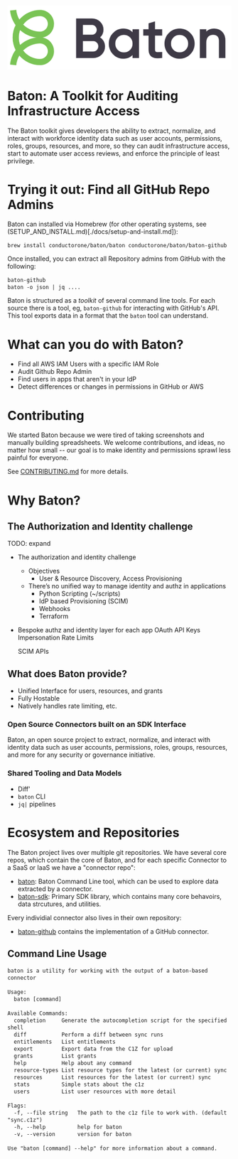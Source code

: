 
![Baton Logo](./docs/images/baton-logo.png)

# Baton: A Toolkit for Auditing Infrastructure Access

The Baton toolkit gives developers the ability to extract, normalize, and interact with workforce identity data such as user accounts, permissions, roles, groups, resources, and more, so they can audit infrastructure access, start to automate user access reviews, and enforce the principle of least privilege. 

# Trying it out: Find all GitHub Repo Admins

Baton can installed via Homebrew (for other operating systems, see (SETUP_AND_INSTALL.md)[./docs/setup-and-install.md]):
```
brew install conductorone/baton/baton conductorone/baton/baton-github
```

Once installed, you can extract all Repository admins from GitHub with the following:

```
baton-github 
baton -o json | jq ....
```

Baton is structured as a _toolkit_ of several command line tools.  For each source there is a tool, eg, `baton-github` for interacting with GitHub's API.  This tool exports data in a format that the `baton` tool can understand.

# What can you do with Baton?

- Find all AWS IAM Users with a specific IAM Role
- Audit Github Repo Admin
- Find users in apps that aren't in your IdP
- Detect differences or changes in permissions in GitHub or AWS

# Contributing

We started Baton because we were tired of taking screenshots and manually building spreadsheets.   We welcome contributions, and ideas, no matter how small -- our goal is to make identity and permissions sprawl less painful for everyone.

See [CONTRIBUTING.md](./CONTRIBUTING.md) for more details.

# Why Baton?

## The Authorization and Identity challenge

TODO: expand
- The authorization and identity challenge
  - Objectives
    - User & Resource Discovery, Access Provisioning
  - There’s no unified way to manage identity and authz in applications
    - Python Scripting (~/scripts)
    - IdP based Provisioning (SCIM)
    - Webhooks
    - Terraform
- Bespoke authz and identity layer for each app
    OAuth
    API Keys
    Impersonation
    Rate Limits

    SCIM
    APIs

## What does Baton provide?

- Unified Interface for users, resources, and grants
- Fully Hostable
- Natively handles rate limiting, etc.

### Open Source Connectors built on an SDK Interface  

Baton, an open source project to extract, normalize, and interact with identity data such as user accounts, permissions, roles, groups, resources, and more for any security or governance initiative.

### Shared Tooling and Data Models
 - Diff'
 - `baton` CLI
 - `jq|` pipelines

# Ecosystem and Repositories 

The Baton project lives over multiple git repositories.  We have several core repos, which contain the core of Baton, and for each specific Connector to a SaaS or IaaS we have a "connector repo":
- [baton](https://github.com/ConductorOne/baton): Baton Command Line tool, which can be used to explore data extracted by a connector.
- [baton-sdk](https://github.com/ConductorOne/baton-sdk): Primary SDK library, which contains many core behavoirs, data strcutures, and utilities. 

Every individial connector also lives in their own repository:
- [baton-github](https://github.com/ConductorOne/baton-github) contains the implementation of a GitHub connector.


## Command Line Usage
```
baton is a utility for working with the output of a baton-based connector

Usage:
  baton [command]

Available Commands:
  completion     Generate the autocompletion script for the specified shell
  diff           Perform a diff between sync runs
  entitlements   List entitlements
  export         Export data from the C1Z for upload
  grants         List grants
  help           Help about any command
  resource-types List resource types for the latest (or current) sync
  resources      List resources for the latest (or current) sync
  stats          Simple stats about the c1z
  users          List user resources with more detail

Flags:
  -f, --file string   The path to the c1z file to work with. (default "sync.c1z")
  -h, --help          help for baton
  -v, --version       version for baton

Use "baton [command] --help" for more information about a command.
```
